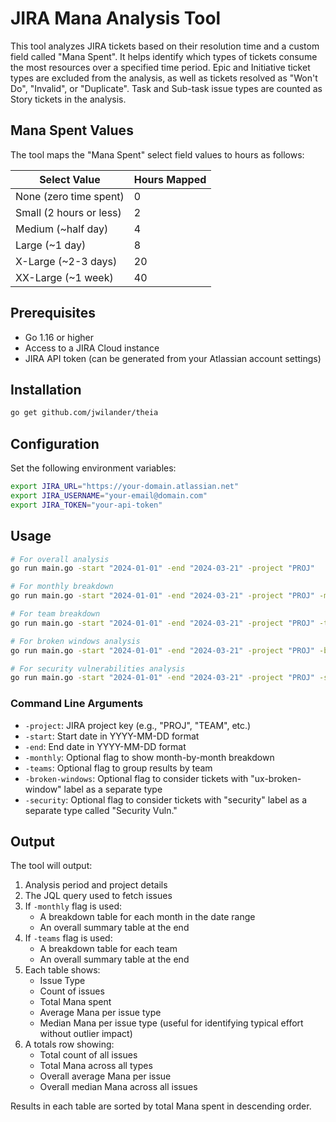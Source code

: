 # JIRA Mana Analysis Tool

This tool analyzes JIRA tickets based on their resolution time and a custom field called "Mana Spent". It helps identify which types of tickets consume the most resources over a specified time period. Epic and Initiative ticket types are excluded from the analysis, as well as tickets resolved as "Won't Do", "Invalid", or "Duplicate". Task and Sub-task issue types are counted as Story tickets in the analysis.

## Mana Spent Values

The tool maps the "Mana Spent" select field values to hours as follows:

| Select Value | Hours Mapped |
|-------------|-------------|
| None (zero time spent) | 0 |
| Small (2 hours or less) | 2 |
| Medium (~half day) | 4 |
| Large (~1 day) | 8 |
| X-Large (~2-3 days) | 20 |
| XX-Large (~1 week) | 40 |

## Prerequisites

- Go 1.16 or higher
- Access to a JIRA Cloud instance
- JIRA API token (can be generated from your Atlassian account settings)

## Installation

```bash
go get github.com/jwilander/theia
```

## Configuration

Set the following environment variables:

```bash
export JIRA_URL="https://your-domain.atlassian.net"
export JIRA_USERNAME="your-email@domain.com"
export JIRA_TOKEN="your-api-token"
```

## Usage

```bash
# For overall analysis
go run main.go -start "2024-01-01" -end "2024-03-21" -project "PROJ"

# For monthly breakdown
go run main.go -start "2024-01-01" -end "2024-03-21" -project "PROJ" -monthly

# For team breakdown
go run main.go -start "2024-01-01" -end "2024-03-21" -project "PROJ" -teams

# For broken windows analysis
go run main.go -start "2024-01-01" -end "2024-03-21" -project "PROJ" -broken-windows

# For security vulnerabilities analysis
go run main.go -start "2024-01-01" -end "2024-03-21" -project "PROJ" -security
```

### Command Line Arguments

- `-project`: JIRA project key (e.g., "PROJ", "TEAM", etc.)
- `-start`: Start date in YYYY-MM-DD format
- `-end`: End date in YYYY-MM-DD format
- `-monthly`: Optional flag to show month-by-month breakdown
- `-teams`: Optional flag to group results by team
- `-broken-windows`: Optional flag to consider tickets with "ux-broken-window" label as a separate type
- `-security`: Optional flag to consider tickets with "security" label as a separate type called "Security Vuln."

## Output

The tool will output:
1. Analysis period and project details
2. The JQL query used to fetch issues
3. If `-monthly` flag is used:
   - A breakdown table for each month in the date range
   - An overall summary table at the end
4. If `-teams` flag is used:
   - A breakdown table for each team
   - An overall summary table at the end
5. Each table shows:
   - Issue Type
   - Count of issues
   - Total Mana spent
   - Average Mana per issue type
   - Median Mana per issue type (useful for identifying typical effort without outlier impact)
6. A totals row showing:
   - Total count of all issues
   - Total Mana across all types
   - Overall average Mana per issue
   - Overall median Mana across all issues

Results in each table are sorted by total Mana spent in descending order.

